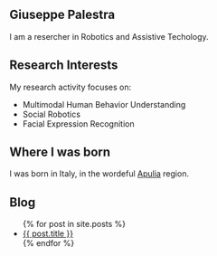 ## Giuseppe Palestra
I am a resercher in Robotics and Assistive Techology.

## Research Interests
My research activity focuses on: 
- Multimodal Human Behavior Understanding
- Social Robotics 
- Facial Expression Recognition

## Where I was born
I was born in Italy, in the wordeful [Apulia](https://en.wikipedia.org/wiki/Apulia) region.

## Blog
<ul>
  {% for post in site.posts %}
    <li>
      <a href="{{ post.url }}">{{ post.title }}</a>
    </li>
  {% endfor %}
</ul>
